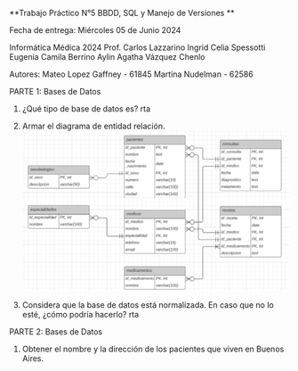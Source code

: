 **Trabajo Práctico N°5
BBDD, SQL y Manejo de Versiones
**

Fecha de entrega: Miércoles 05 de Junio 2024


Informática Médica 2024
Prof. Carlos Lazzarino
Ingrid Celia Spessotti
Eugenia Camila Berrino
Aylin Agatha Vázquez Chenlo


Autores:
Mateo Lopez Gaffney - 61845
Martina Nudelman - 62586

PARTE 1: Bases de Datos
1. ¿Qué tipo de base de datos es?
rta

2. Armar el diagrama de entidad relación.
![Figura 1: Diagrama de Entidad Relación](ERD_TP5.png)

3. Considera que la base de datos está normalizada. En caso que no lo esté, ¿cómo podría hacerlo?
rta

PARTE 2: Bases de Datos
1. Obtener el nombre y la dirección de los pacientes que viven en Buenos Aires.
